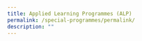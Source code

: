 ```yaml
---
title: Applied Learning Programmes (ALP)
permalink: /special-programmes/permalink/
description: ""
---
```



